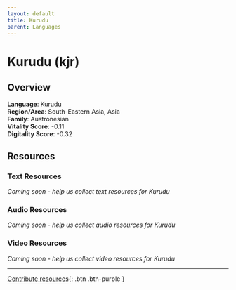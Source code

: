 ```yaml
---
layout: default
title: Kurudu
parent: Languages
---
```


# Kurudu (kjr)

## Overview

**Language**: Kurudu  
**Region/Area**: South-Eastern Asia, Asia  
**Family**: Austronesian  
**Vitality Score**: -0.11  
**Digitality Score**: -0.32  

## Resources

### Text Resources
*Coming soon - help us collect text resources for Kurudu*

### Audio Resources
*Coming soon - help us collect audio resources for Kurudu*

### Video Resources
*Coming soon - help us collect video resources for Kurudu*

---

[Contribute resources](https://fairtrain.github.io/){: .btn .btn-purple }
